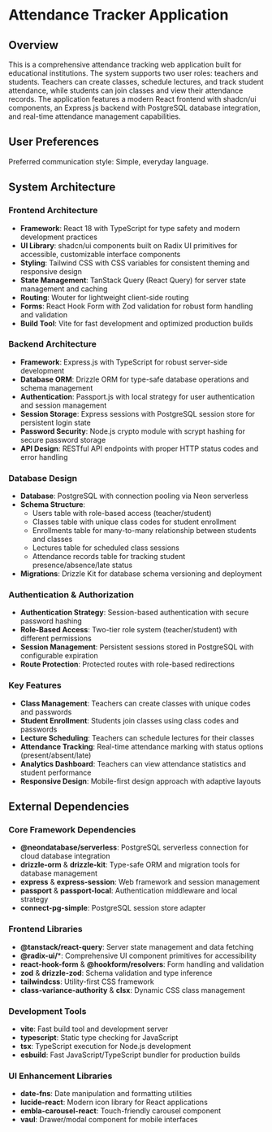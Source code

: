 # Attendance Tracker Application

## Overview

This is a comprehensive attendance tracking web application built for educational institutions. The system supports two user roles: teachers and students. Teachers can create classes, schedule lectures, and track student attendance, while students can join classes and view their attendance records. The application features a modern React frontend with shadcn/ui components, an Express.js backend with PostgreSQL database integration, and real-time attendance management capabilities.

## User Preferences

Preferred communication style: Simple, everyday language.

## System Architecture

### Frontend Architecture
- **Framework**: React 18 with TypeScript for type safety and modern development practices
- **UI Library**: shadcn/ui components built on Radix UI primitives for accessible, customizable interface components
- **Styling**: Tailwind CSS with CSS variables for consistent theming and responsive design
- **State Management**: TanStack Query (React Query) for server state management and caching
- **Routing**: Wouter for lightweight client-side routing
- **Forms**: React Hook Form with Zod validation for robust form handling and validation
- **Build Tool**: Vite for fast development and optimized production builds

### Backend Architecture
- **Framework**: Express.js with TypeScript for robust server-side development
- **Database ORM**: Drizzle ORM for type-safe database operations and schema management
- **Authentication**: Passport.js with local strategy for user authentication and session management
- **Session Storage**: Express sessions with PostgreSQL session store for persistent login state
- **Password Security**: Node.js crypto module with scrypt hashing for secure password storage
- **API Design**: RESTful API endpoints with proper HTTP status codes and error handling

### Database Design
- **Database**: PostgreSQL with connection pooling via Neon serverless
- **Schema Structure**: 
  - Users table with role-based access (teacher/student)
  - Classes table with unique class codes for student enrollment
  - Enrollments table for many-to-many relationship between students and classes
  - Lectures table for scheduled class sessions
  - Attendance records table for tracking student presence/absence/late status
- **Migrations**: Drizzle Kit for database schema versioning and deployment

### Authentication & Authorization
- **Authentication Strategy**: Session-based authentication with secure password hashing
- **Role-Based Access**: Two-tier role system (teacher/student) with different permissions
- **Session Management**: Persistent sessions stored in PostgreSQL with configurable expiration
- **Route Protection**: Protected routes with role-based redirections

### Key Features
- **Class Management**: Teachers can create classes with unique codes and passwords
- **Student Enrollment**: Students join classes using class codes and passwords
- **Lecture Scheduling**: Teachers can schedule lectures for their classes
- **Attendance Tracking**: Real-time attendance marking with status options (present/absent/late)
- **Analytics Dashboard**: Teachers can view attendance statistics and student performance
- **Responsive Design**: Mobile-first design approach with adaptive layouts

## External Dependencies

### Core Framework Dependencies
- **@neondatabase/serverless**: PostgreSQL serverless connection for cloud database integration
- **drizzle-orm** & **drizzle-kit**: Type-safe ORM and migration tools for database management
- **express** & **express-session**: Web framework and session management
- **passport** & **passport-local**: Authentication middleware and local strategy
- **connect-pg-simple**: PostgreSQL session store adapter

### Frontend Libraries
- **@tanstack/react-query**: Server state management and data fetching
- **@radix-ui/***: Comprehensive UI component primitives for accessibility
- **react-hook-form** & **@hookform/resolvers**: Form handling and validation
- **zod** & **drizzle-zod**: Schema validation and type inference
- **tailwindcss**: Utility-first CSS framework
- **class-variance-authority** & **clsx**: Dynamic CSS class management

### Development Tools
- **vite**: Fast build tool and development server
- **typescript**: Static type checking for JavaScript
- **tsx**: TypeScript execution for Node.js development
- **esbuild**: Fast JavaScript/TypeScript bundler for production builds

### UI Enhancement Libraries
- **date-fns**: Date manipulation and formatting utilities
- **lucide-react**: Modern icon library for React applications
- **embla-carousel-react**: Touch-friendly carousel component
- **vaul**: Drawer/modal component for mobile interfaces